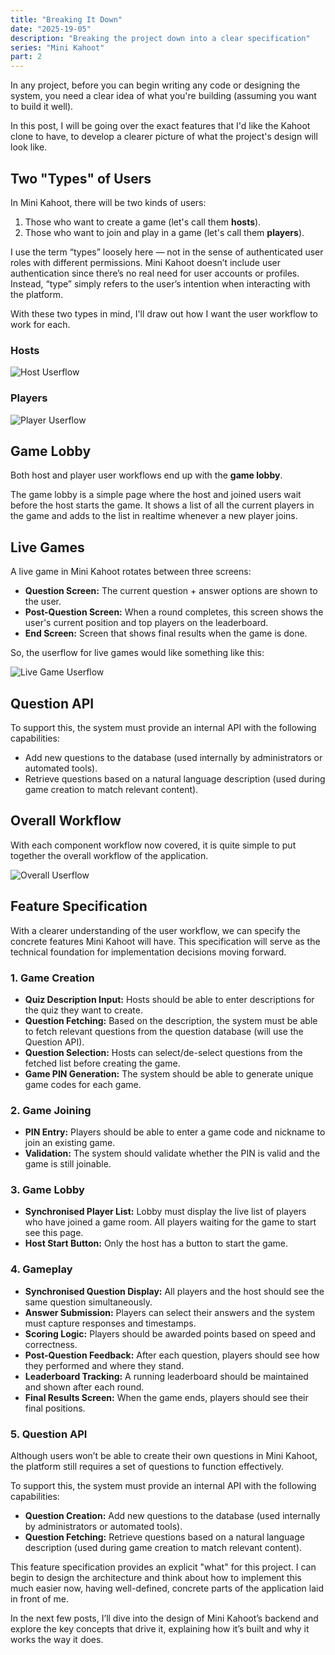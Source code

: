 ```yaml
---
title: "Breaking It Down"
date: "2025-19-05"
description: "Breaking the project down into a clear specification"
series: "Mini Kahoot"
part: 2
---
```


In any project, before you can begin writing any code or designing the system, you need a clear idea of what you're 
building (assuming you want to build it well).

In this post, I will be going over the exact features that I'd like the Kahoot clone to have, to develop a 
clearer picture of what the project's design will look like.

## Two "Types" of Users

In Mini Kahoot, there will be two kinds of users:
1. Those who want to create a game (let's call them **hosts**).
2. Those who want to join and play in a game (let's call them **players**).

I use the term “types” loosely here — not in the sense of authenticated user roles with different permissions. 
Mini Kahoot doesn’t include user authentication since there’s no real need for user accounts or profiles. Instead, 
“type” simply refers to the user’s intention when interacting with the platform.

With these two types in mind, I'll draw out how I want the user workflow to work for each.

### Hosts

![Host Userflow](/assets/project-breakdown/host-userflow.png)

### Players

![Player Userflow](/assets/project-breakdown/player-userflow.png)

## Game Lobby

Both host and player user workflows end up with the **game lobby**.

The game lobby is a simple page where the host and joined users wait before the host starts the game. It shows a list of
all the current players in the game and adds to the list in realtime whenever a new player joins.

## Live Games

A live game in Mini Kahoot rotates between three screens:
* **Question Screen:** The current question + answer options are shown to the user.
* **Post-Question Screen:** When a round completes, this screen shows the user's current position and top players
on the leaderboard.
* **End Screen:** Screen that shows final results when the game is done.

So, the userflow for live games would like something like this:

![Live Game Userflow](/assets/project-breakdown/live-game-userflow.png)

## Question API


To support this, the system must provide an internal API with the following capabilities:
* Add new questions to the database (used internally by administrators or automated tools).
* Retrieve questions based on a natural language description (used during game creation to match relevant content).

## Overall Workflow

With each component workflow now covered, it is quite simple to put together the overall workflow of the application.

![Overall Userflow](/assets/project-breakdown/overall-user-workflow.png)


## Feature Specification

With a clearer understanding of the user workflow, we can specify the concrete features Mini Kahoot will have. This
specification will serve as the technical foundation for implementation decisions moving forward.

### 1. Game Creation

* **Quiz Description Input:** Hosts should be able to enter descriptions for the quiz they want to create.
* **Question Fetching:** Based on the description, the system must be able to fetch relevant questions from the 
question database (will use the Question API).
* **Question Selection:** Hosts can select/de-select questions from the fetched list before creating the game.
* **Game PIN Generation:** The system should be able to generate unique game codes for each game.

### 2. Game Joining

* **PIN Entry:** Players should be able to enter a game code and nickname to join an existing game.
* **Validation:** The system should validate whether the PIN is valid and the game is still joinable.

### 3. Game Lobby

* **Synchronised Player List:** Lobby must display the live list of players who have joined a game room. All players 
waiting for the game to start see this page.
* **Host Start Button:** Only the host has a button to start the game.

### 4. Gameplay

* **Synchronised Question Display:** All players and the host should see the same question simultaneously.
* **Answer Submission:** Players can select their answers and the system must capture responses and timestamps.
* **Scoring Logic:** Players should be awarded points based on speed and correctness.
* **Post-Question Feedback:** After each question, players should see how they performed and where they stand.
* **Leaderboard Tracking:** A running leaderboard should be maintained and shown after each round.
* **Final Results Screen:** When the game ends, players should see their final positions.

### 5. Question API

Although users won’t be able to create their own questions in Mini Kahoot, the platform still requires a set of
questions to function effectively.

To support this, the system must provide an internal API with the following capabilities:
* **Question Creation:** Add new questions to the database (used internally by administrators or automated tools).
* **Question Fetching:** Retrieve questions based on a natural language description (used during game creation to match 
relevant content).

This feature specification provides an explicit "what" for this project. I can begin to design the architecture and 
think about how to implement this much easier now, having well-defined, concrete parts of the application laid in front 
of me.

In the next few posts, I’ll dive into the design of Mini Kahoot’s backend and explore the key concepts that drive it, 
explaining how it’s built and why it works the way it does.